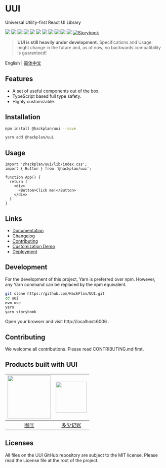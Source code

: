 # UUI

Universal Utility-first React UI Library

![](https://img.shields.io/npm/v/@hackplan/uui)
![](https://img.shields.io/github/workflow/status/HackPlan/UUI/CI)
![](https://img.shields.io/david/HackPlan/UUI)
![](https://img.shields.io/david/dev/HackPlan/UUI)
![](https://img.shields.io/bundlephobia/minzip/@hackplan/uui)
![](https://img.shields.io/npm/dm/@hackplan/uui)
![](https://img.shields.io/github/contributors/HackPlan/UUI)
![](https://img.shields.io/github/issues-pr-raw/HackPlan/UUI)
![](https://img.shields.io/github/issues-raw/HackPlan/UUI)
![](https://img.shields.io/github/languages/top/HackPlan/UUI)
![](https://img.shields.io/github/license/HackPlan/UUI)
[![Storybook](https://cdn.jsdelivr.net/gh/storybookjs/brand@master/badge/badge-storybook.svg)](https://doc.uui.cool/)

> **UUI is still heavily under development.** Specifications and Usage might change in the future and, as of now, no backwards compatibility is guaranteed!

English | [简体中文](https://github.com/HackPlan/UUI/blob/master/docs/README.zh-CN.md)

## Features

* A set of useful components out of the box.
* TypeScript based full type safety.
* Highly customizable.

## Installation

```bash
npm install @hackplan/uui --save
```

```bash
yarn add @hackplan/uui
```

## Usage

```tsx
import '@hackplan/uui/lib/index.css';
import { Button } from '@hackplan/uui';

function App() {
  return (
    <div>
      <Button>Click me!</Button>
    </div>
  )
}
```

## Links

* [Documentation](https://doc.uui.cool)
* [Changelog](https://github.com/HackPlan/UUI/blob/master/CHANGELOG.md)
* [Contributing](https://github.com/HackPlan/UUI/blob/master/CONTRIBUTING.md)
* [Customization Demo](https://doc.uui.cool/?path=/docs/customize-tutorial--demo-stepper)
* [Deployment](https://github.com/HackPlan/UUI/blob/master/docs/DEVELOPMENT.md)


## Development

For the development of this project, Yarn is preferred over npm. However, any Yarn command can be replaced by the npm equivalent.

```bash
git clone https://github.com/HackPlan/UUI.git
cd uui
nvm use
yarn
yarn storybook
```

Open your browser and visit http://localhost:6006 .

## Contributing

We welcome all contributions. Please read CONTRIBUTING.md first.

## Products built with UUI

| <img height="140" src="https://tuya.xinxiao.tech/assets/tuya-avator.png?rv=4" /> | <img height="100" src="https://duoshao.app/assets/logo.svg" /> |
| :----------------------------------------------------------: | :----------------------------------------------------------: |
|              [图压](https://tuya.xinxiao.tech/)              |       [多少记账](https://duoshao.app/)        |

## Licenses

All files on the UUI GitHub repository are subject to the MIT license. Please read the License file at the root of the project.
